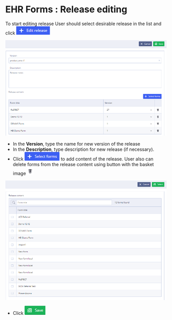 # EHR Forms : Release editing

To start editing release User should select desirable release in the list and click ![](.gitbook/assets/34834009.png)

![](.gitbook/assets/34834060.png)

* In the **Version**, type the name for new version of the release
* In the **Description**, type description for new release \(if necessary\).
* Click ![](.gitbook/assets/34834061.png) to add content of the release. User also can delete forms from the release content using button with the basket image ![](.gitbook/assets/34834062.png)

![](.gitbook/assets/34834063.png)

* Click ![](.gitbook/assets/34834064.png)

